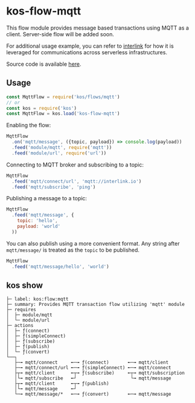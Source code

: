 # kos-flow-mqtt

This flow module provides message based transactions using MQTT as a
client. Server-side flow will be added soon.

For additional usage example, you can refer to
[interlink](http://github.com/corenova/interlink) for how it is
leveraged for communications across serverless infrastructures.

Source code is available [here](./mqtt.js).

## Usage

```js
const MqttFlow = require('kos/flows/mqtt')
// or
const kos = require('kos')
const MqttFlow = kos.load('kos-flow-mqtt')
```

Enabling the flow:
```js
MqttFlow
  .on('mqtt/message', ({topic, payload}) => console.log(payload))
  .feed('module/mqtt', require('mqtt'))
  .feed('module/url', require('url'))
```

Connecting to MQTT broker and subscribing to a topic:
```js
MqttFlow
  .feed('mqtt/connect/url', 'mqtt://interlink.io')
  .feed('mqtt/subscribe', 'ping')
```

Publishing a message to a topic:
```js
MqttFlow
  .feed('mqtt/message', {
    topic: 'hello',
    payload: 'world'
  ))
```

You can also publish using a more convenient format. Any string after
`mqtt/message/` is treated as the `topic` to be published.
```js
MqttFlow
  .feed('mqtt/message/hello', 'world')
```

## kos show

```
├─ label: kos:flow:mqtt
├─ summary: Provides MQTT transaction flow utilizing 'mqtt' module
├─ requires
│  ├─ module/mqtt
│  └─ module/url
├─ actions
│  ├─ ƒ(connect)
│  ├─ ƒ(simpleConnect)
│  ├─ ƒ(subscribe)
│  ├─ ƒ(publish)
│  └─ ƒ(convert)
└──┐
   ├─╼ mqtt/connect     ╾─╼ ƒ(connect)       ╾─╼ mqtt/client
   ├─╼ mqtt/connect/url ╾─╼ ƒ(simpleConnect) ╾─╼ mqtt/connect
   ├┬╼ mqtt/client      ╾┬╼ ƒ(subscribe)     ╾┬╼ mqtt/subscription
   │└╼ mqtt/subscribe   ╾┘                    └╼ mqtt/message
   ├┬╼ mqtt/client      ╾┬╼ ƒ(publish)
   │└╼ mqtt/message     ╾┘
   └─╼ mqtt/message/*   ╾─╼ ƒ(convert)       ╾─╼ mqtt/message
```
